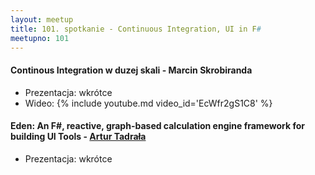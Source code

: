```yaml
---
layout: meetup
title: 101. spotkanie - Continuous Integration, UI in F# 
meetupno: 101
---
```


#### Continous Integration w duzej skali - Marcin Skrobiranda
* Prezentacja: wkrótce
* Wideo: {% include youtube.md video_id='EcWfr2gS1C8' %}

#### Eden: An F#, reactive, graph-based calculation engine framework for building UI Tools - [Artur Tadrała](https://twitter.com/atadrala)
* Prezentacja: wkrótce
